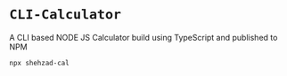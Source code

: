 # `CLI-Calculator`
A CLI based NODE JS Calculator build using TypeScript and published to NPM
```
npx shehzad-cal
```
